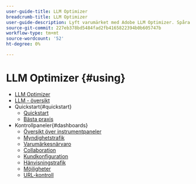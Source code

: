 ```yaml
---
user-guide-title: LLM Optimizer
breadcrumb-title: LLM Optimizer
user-guide-description: Lyft varumärket med Adobe LLM Optimizer. Spåra omnämnanden, identifiera insikter och dominera AI-driven sökning. Ta kontroll över din synlighet - börja optimera nu!
source-git-commit: 227eb378bd5484fad2fb4165822394b0b605747b
workflow-type: tm+mt
source-wordcount: '52'
ht-degree: 0%

---
```



# LLM Optimizer {#using}

+ [LLM Optimizer](/help/home.md)
+ [LLM - översikt](/help/overview/overview.md)
+ Quickstart{#quickstart}
   + [Quickstart](/help/overview/quick-start.md)
   + [Bästa praxis](/help/tutorials/best-practices.md)
+ Kontrollpaneler{#dashboards}
   + [Översikt över instrumentpaneler](/help/dashboards/dashboards-overview.md)
   + [Myndighetstrafik](/help/dashboards/agentic-traffic.md)
   + [Varumärkesnärvaro](/help/dashboards/brand-presence.md)
   + [Collaboration](/help/dashboards/collaboration.md)
   + [Kundkonfiguration](/help/dashboards/customer-configuration.md)
   + [Hänvisningstrafik](/help/dashboards/referral-traffic.md)
   + [Möjligheter](/help/dashboards/opportunities.md)
   + [URL-kontroll](/help/dashboards/url-inspector.md)
